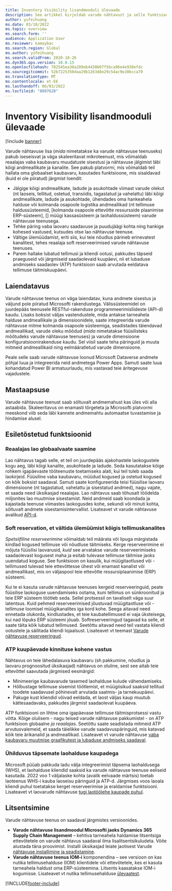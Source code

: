 ```yaml
---
title: Inventory Visibility lisandmooduli ülevaade
description: See artikkel kirjeldab varude nähtavust ja selle funktsioone.
author: yufeihuang
ms.date: 03/18/2022
ms.topic: overview
ms.search.form: ''
audience: Application User
ms.reviewer: kamaybac
ms.search.region: Global
ms.author: yufeihuang
ms.search.validFrom: 2020-10-26
ms.dyn365.ops.version: 10.0.15
ms.openlocfilehash: 782545ea38a209eb4430607f5bca96e4e930efdc
ms.sourcegitcommit: 52b7225350daa29b1263d8e29c54ac9e20bcca70
ms.translationtype: MT
ms.contentlocale: et-EE
ms.lasthandoff: 06/03/2022
ms.locfileid: "8897628"
---
```

# <a name="inventory-visibility-add-in-overview"></a>Inventory Visibility lisandmooduli ülevaade

[!include [banner](../includes/banner.md)]

Varude nähtavuse lisa (*mida* nimetatakse ka varude nähtavuse teenuseks) pakub iseseisvat ja väga skaleeritavat mikroteenust, mis võimaldab reaalajas vaba kaubavaru muudatuste sisestusi ja nähtavuse jälgimist läbi kõigi andmeallikate ja kanalite. See pakub platvormi, mis võimaldab teil hallata oma globaalset kaubavaru, kasutades funktsioone, mis sisaldavad (kuid ei ole piiratud) järgmist loendit:

- Jälgige kõigi andmeallikate, ladude ja asukohtade viimast varude olekut (nt laoseis, tellitud, ostetud, transiidis, tagastatud ja vahelattu) läbi kõigi andmeallikate, ladude ja asukohtade, ühendades oma hankeahela halduse või kolmanda osapoole logistika andmeallikad (nt tellimuse haldussüsteemid, \[kolmanda osapoole ettevõtte ressursside plaanimise ERP-süsteem\], \[\] müügi kassasüsteem ja laohaldussüsteem) varude nähtavuse teenusega.
- Tehke päring vaba laovaru saadavuse ja puudujäägi kohta ning hankige kohesed vastused, kutsudes otse lao nähtavuse teenuse.
- Vältige ülemüüdamist, eriti siis, kui teie nõudlus pärineb erinevatest kanalitest, tehes reaalaja soft reserveerimised varude nähtavuse teenuses.
- Parem hallake lubatud tellimusi ja kliendi ootusi, pakkudes täpseid praeguseid või järgmiseid saadaolevaid kuupäevi, nii et lubaduse andmiseks saadaolev (ATP) funktsioon saab arvutada eeldatava tellimuse täitmiskuupäevi.

## <a name="extensibility"></a>Laiendatavus

Varude nähtavuse teenus on väga laiendatav, kuna andmete sisestus ja väljund pole piiratud Microsofti rakendustega. Välissüsteemidel on juurdepääs teenusele RESTful-rakenduse programmeerimisliideste (API-d) kaudu. Lisaks boksist väljas vastendustele, mida antakse tarneahela halduse andmeallikale ja dimensioonidele, saate integreerida varude nähtavuse mitme kolmanda osapoole süsteemiga, seadistades täiendavad andmeallikad, varude oleku mõõdud (*mida* nimetatakse füüsilisteks mõõtudeks varude nähtavuse teenuses) ja varude dimensioone konfiguratsioonirakenduse kaudu. Sel viisil saate teha päringuid ja muuta mitmeid andmeallikaid ning eelmääratletud varude dimensioone.

Peale selle saab varude nähtavuse loonud Microsoft Dataverse andmete põhjal luua ja integreerida neid andmetega Power Apps. Samuti saate luua kohandatud Power BI armatuurlaudu, mis vastavad teie äritegevuse vajadustele.

## <a name="scalability"></a>Mastaapsuse

Varude nähtavuse teenust saab sõltuvalt andmemahust kas üles või alla astaabida. Skaleeritavus on enamasti tõrgeteta ja Microsofti platvormi meeskond viib seda läbi kannete andmemahtu automaatse tuvastamise ja hindamise alusel.

## <a name="feature-highlights"></a>Esiletõstetud funktsioonid

### <a name="get-a-global-view-of-real-time-inventory"></a>Reaalajas lao globaalvaate saamine

Lao nähtavus tagab selle, et teil on juurdepääs ajakohastele laokogustele kogu aeg, läbi kõigi kanalite, asukohtade ja ladude. Seda kasutatakse kõige rohkem igapäevaste tööteenuste toetamiseks alati, kui teil tuleb saada laokirjeid. Füüsiline vaba kaubavaru, müüdud kogused ja ostetud kogused on kõik boksist saadaval. Samuti saate konfigureerida teisi füüsilise laovaru dimensioone (nt tagastatud, vahelattu ja sisestatud andmed), nagu vajate, et saada need üksikasjad reaalajas. Lao nähtavus saab tõhusalt töödelda miljonites lao muutmise sisestamist. Neid andmeid saab koondada ja kajastada teenuse viimastes laokogusdes kohe, sekundi või minuti kohta, sõltuvalt andmete sisestamisintervallist. Lisateavet vt varude nähtavuse avalikud [API-d](inventory-visibility-api.md).

### <a name="soft-reservation-to-avoid-overselling-across-all-order-channels"></a>Soft reservation, et vältida ülemüümist kõigis tellimuskanalites

*Spetsiifiline reserveerimine* võimaldab teil määrata või lipuga märgistada kindlad kogused tellimuse või nõudluse täitmiseks. Kerge reserveerimine ei mõjuta füüsilisi laovarusid, *kuid* see arvatakse varude reserveerimiseks saadaolevast kogusest maha ja esitab tulevase tellimuse täitmise jaoks uuendatud koguse. See funktsioon on kasulik, kui müügitaotlused või -tellimused tulevad teie ettevõttesse ühest või enamast kanalist või andmeallikast, mis on väljaspool teie ettevõtte ressursiplaanimise (ERP) süsteemi.

Kui te ei kasuta varude nähtavuse teenuses kergeid reserveeringuid, peate füüsilise laokoguse uuendamiseks ootama, kuni tellimus on sünkroonitud ja teie ERP süsteem töötleb seda. Sellel protsessil on tavaliselt väga suur latentsus. Kuid pehmed reserveerimised jõustuvad müügitaotluse või -tellimuse loomisel müügikanalites iga kord kohe. Seega aitavad need ennetada olukorda, kindlustades, et teie kaubatellimused ei vaja üksteisega, kui nad lõpuks ERP süsteemi jõuab. Softreserveeringud tagavad ka selle, et saate täita kõik lubatud tellimused. Seetõttu aitavad need teil vastata kliendi ootustele ja säilitada kliendi lojaalsust. Lisateavet vt teemast [Varude nähtavuse reserveeringud](inventory-visibility-reservations.md).

### <a name="immediate-response-of-atp-dates-confirmation"></a>ATP kuupäevade kinnituse kohene vastus

Nähtavus on teie lähedalasuva kaubavaru (sh pakkumine, nõudlus ja laovaru prognoositud üksikasjad) nähtavus on oluline, sest see aitab teie ettevõttel saavutada järgmised eesmärgid:

- Minimeerige kaubavarude tasemed laohalduse kulude vähendamiseks.
- Hõlbustage tellimuse sisemist töötlemist, et müügiisikud saaksid tellitud toodete saadavusel põhinevalt arvutada saatmis- ja tarnekuupäevi.
- Pakuge kust kliendid võivad eeldada, et laost väljas kaup muutub kättesaadavaks, pakkudes järgmist saadaolevat kuupäeva.

ATP funktsiooni on lihtne oma igapäevase tellimuse täitmisprotsessi vastu võtta. Kõige olulisem - nagu teised varude nähtavuse pakkumistel - on ATP funktsioon globaalne *ja reaalajas*. Seetõttu saate seadistada mitmeid ATP arvutusvalemeid, et saada täielikke varude saadavuspäringuid, mis katavad kõik teie ärikanalid ja andmeallikad. Lisateavet vt varude nähtavuse [vaba kaubavaru muutmise graafikutest ja lubaduse andmiseks saadaval](inventory-visibility-available-to-promise.md).

### <a name="compatibility-with-advanced-warehouse-management-items"></a>Ühilduvus täpsemate laohalduse kaupadega

Microsoft püüab pakkuda ladu välja integreerimist täpsema laohaldusega (WHS), et laohalduse kliendid saaksid ka varude nähtavuse teenuse eeliseid kasutada. 2022 voo 1 väljalaske kohta (avalik eelvaade märtsis) toetab laoteenus WHS-i kauba laoseisu päringuid ja ATP-d. Järgmises voos laoala kliendi puhul toetatakse kerget reserveerimise ja eraldamise funktsiooni. Lisateavet vt laovarude nähtavuse [tugi laotöölehe kaupade puhul](inventory-visibility-whs-support.md).

## <a name="licensing"></a>Litsentsimine

Varude nähtavuse teenus on saadaval järgmistes versioonides.

- **Varude nähtavuse lisandmoodul Microsofti jaoks Dynamics 365 Supply Chain Management** – kehtiva tarneahela haldamise litsentsiga ettevõtetele on varude nähtavus saadaval ilma lisalitsentsikuludeta. Võite alustada täna proovimist. Installi üksikasjad leiate jaotisest Varude [nähtavuse installimine ja seadistamine](inventory-visibility-setup.md).
- **Varude nähtavuse teenus IOM-i** komponendina – see versioon on kas nutika tellimusehalduse (IOM) klientidele või ettevõtetele, kes ei kasuta tarneahela haldust oma ERP-süsteemina. Litsents kaasatakse IOM-i kogumisse. Lisateavet vt nutika tellimusehalduse [ülevaatest](/dynamics365/intelligent-order-management/overview).

[!INCLUDE[footer-include](../../includes/footer-banner.md)]
